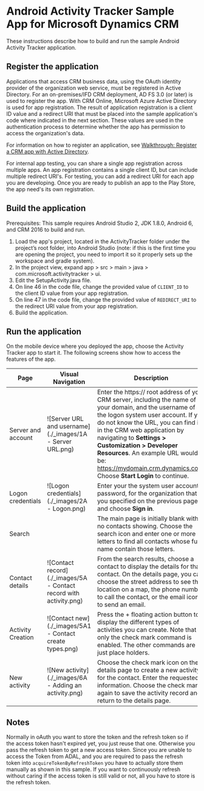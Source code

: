 # Android Activity Tracker Sample App for Microsoft Dynamics CRM

These instructions describe how to build and run the sample Android Activity Tracker application. 

## Register the application

Applications that access CRM business data, using the OAuth identity provider of the organization web service, must be registered in Active Directory. For an on-premises/IFD CRM deployment, AD FS 3.0 (or later) is used to register the app. With CRM Online, Microsoft Azure Active Directory is used for app registration. The result of application registration is a client ID value and a redirect URI that must be placed into the sample application's code where indicated in the next section. These values are used in the authentication process to determine whether the app has permission to access the organization's data.

For information on how to register an application, see [Walkthrough: Register a CRM app with Active Directory](https://msdn.microsoft.com/en-us/library/dn531010.aspx).

For internal app testing, you can share a single app registration across multiple apps. An app registration contains a single client ID, but can include multiple redirect URI's. For testing, you can add a redirect URI for each app you are developing. Once you are ready to publish an app to the Play Store, the app need's its own registration.

## Build the application

Prerequisites: This sample requires Android Studio 2, JDK 1.8.0, Android 6, and CRM 2016 to build and run.

1. Load the app's project, located in the ActivityTracker folder under the project’s root folder, into Android Studio (note: if this is the first time you are opening the project, you need to import it so it properly sets up the workspace and gradle system).
2. In the project view, expand app > src > main > java > com.microsoft.activitytracker > ui.
3. Edit the SetupActivity.java file.
4. On line 46 in the code file, change the provided value of `CLIENT_ID` to the client ID value from your app registration.
5. On line 47 in the code file, change the provided value of `REDIRECT_URI` to the redirect URI value from your app registration.
6. Build the application.

## Run the application

On the mobile device where you deployed the app, choose the Activity Tracker app to start it. The following screens show how to access the features of the app.

Page | Visual Navigation | Description
------- | ---- | ----
Server and account | ![Server URL and username](./_images/1A - Server URL.png) | Enter the https:// root address of your CRM server, including the name of your domain, and the username of the logon system user account. If you do not know the URL, you can find it in the CRM web application by navigating to **Settings > Customization > Developer Resources**. An example URL would be: https://mydomain.crm.dynamics.com. Choose **Start Login** to continue.
Logon credentials |![Logon credentials](./_images/2A - Logon.png) | Enter your the system user account password, for the organization that you specified on the previous page, and choose **Sign in**.
Search |  | The main page is initially blank with no contacts showing. Choose the search icon and enter one or more letters to find all contacts whose full name contain those letters.
Contact details | ![Contact record](./_images/5A - Contact record with activity.png) | From the search results, choose a contact to display the details for that contact. On the details page, you can choose the street address to see that location on a map, the phone number to call the contact, or the email icon to send an email.
Activity Creation | ![Contact new](./_images/5A1 - Contact create types.png) | Press the + floating action button to display the different types of activities you can create. Note that only the check mark command is enabled. The other commands are just place holders.
New activity | ![New activity](./_images/6A - Adding an activity.png) | Choose the check mark icon on the details page to create a new activity for the contact. Enter the requested information. Choose the check mark again to save the activity record and return to the details page.

## Notes

Normally in oAuth you want to store the token and the refresh token so if the access token hasn't expired yet, you just reuse that one. Otherwise you pass the refresh token to get a new access token. Since you are unable to access the Token from ADAL, and you are required to pass the refresh token into `acquireTokenByRefreshToken` you have to actually store them manually as shown in this sample. If you want to continuously refresh without caring if the access token is still valid or not, all you have to store is the refresh token.